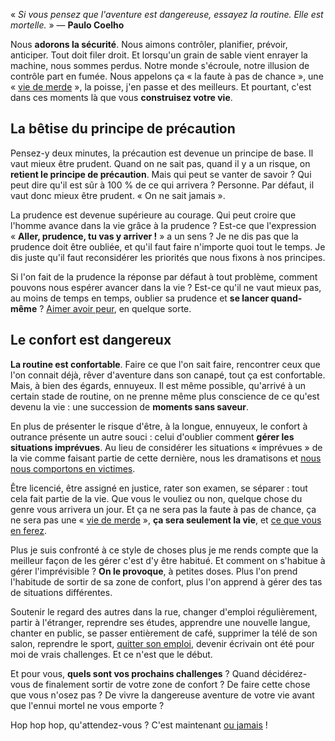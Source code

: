 <!-- 
.. title: Le danger ne vient pas d'où vous pensez
.. slug: le-danger-ne-vient-pas-doù-vous-pensez
.. date: 2013-07-04 13:00:05+02:00
.. tags: Développement personnel, Challenge
.. category: 
.. link: 
.. description: 
.. type: text
-->

<p><p>« <em>Si vous pensez que l'aventure est dangereuse, essayez la routine. Elle est mortelle.</em> » — <strong>Paulo Coelho</strong></p></p>

<p><p>Nous <strong>adorons la sécurité</strong>. Nous aimons contrôler, planifier, prévoir, anticiper. Tout doit filer droit. Et lorsqu'un grain de sable vient enrayer la machine, nous sommes perdus. Notre monde s'écroule, notre illusion de contrôle part en fumée. Nous appelons ça « la faute à pas de chance », une « <a href="http://www.viedemerde.fr/">vie de merde</a> », la poisse, j'en passe et des meilleurs. Et pourtant, c'est dans ces moments là que vous <strong>construisez votre vie</strong>.</p></p>

<p><h2>La bêtise du principe de précaution</h2></p>

<p><p>Pensez-y deux minutes, la précaution est devenue un principe de base. Il vaut mieux être prudent. Quand on ne sait pas, quand il y a un risque, on <strong>retient le principe de précaution</strong>. Mais qui peut se vanter de savoir ? Qui peut dire qu'il est sûr à 100 % de ce qui arrivera ? Personne. Par défaut, il vaut donc mieux être prudent. « On ne sait jamais ».</p></p>

<p><p>La prudence est devenue supérieure au courage. Qui peut croire que l'homme avance dans la vie grâce à la prudence ? Est-ce que l'expression « <strong>Aller, prudence, tu vas y arriver !</strong> » a un sens ? Je ne dis pas que la prudence doit être oubliée, et qu'il faut faire n'importe quoi tout le temps. Je dis juste qu'il faut reconsidérer les priorités que nous fixons à nos principes.</p></p>

<p><p>Si l'on fait de la prudence la réponse par défaut à tout problème, comment pouvons nous espérer avancer dans la vie ? Est-ce qu'il ne vaut mieux pas, au moins de temps en temps, oublier sa prudence et <strong>se lancer quand-même</strong> ? <a href="/aimer-ses-peurs/">Aimer avoir peur</a>, en quelque sorte.</p></p>

<p><h2>Le confort est dangereux</h2></p>

<p><p><strong>La routine est confortable</strong>. Faire ce que l'on sait faire, rencontrer ceux que l'on connait déjà, rêver d'aventure dans son canapé, tout ça est confortable. Mais, à bien des égards, ennuyeux. Il est même possible, qu'arrivé à un certain stade de routine, on ne prenne même plus conscience de ce qu'est devenu la vie : une succession de <strong>moments sans saveur</strong>.</p></p>

<p><p>En plus de présenter le risque d'être, à la longue, ennuyeux, le confort à outrance présente un autre souci : celui d'oublier comment <strong>gérer les situations imprévues</strong>. Au lieu de considérer les situations « imprévues » de la vie comme faisant partie de cette dernière, nous les dramatisons et <a href="/le-secret-pour-prendre-ses-responsabilites/">nous nous comportons en victimes</a>.</p></p>

<p><p>Être licencié, être assigné en justice, rater son examen, se séparer : tout cela fait partie de la vie. Que vous le vouliez ou non, quelque chose du genre vous arrivera un jour. Et ça ne sera pas la faute à pas de chance, ça ne sera pas une « <a href="http://www.viedemerde.fr/">vie de merde</a> », <strong>ça sera seulement la vie</strong>, et <a href="/comment-reussir-dans-la-vie-dompter-lechec/">ce que vous en ferez</a>.</p></p>

<p><p>Plus je suis confronté à ce style de choses plus je me rends compte que la meilleur façon de les gérer c'est d'y être habitué. Et comment on s'habitue à gérer l'imprévisible ? <strong>On le provoque</strong>, à petites doses. Plus l'on prend l'habitude de sortir de sa zone de confort, plus l'on apprend à gérer des tas de situations différentes.</p></p>

<p><p>Soutenir le regard des autres dans la rue, changer d'emploi régulièrement, partir à l'étranger, reprendre ses études, apprendre une nouvelle langue, chanter en public, se passer entièrement de café, supprimer la télé de son salon, reprendre le sport, <a href="/je-quitte-mon-emploi/">quitter son emploi</a>, devenir écrivain ont été pour moi de vrais challenges. Et ce n'est que le début.</p></p>

<p><p>Et pour vous, <strong>quels sont vos prochains challenges</strong> ? Quand décidérez-vous de finalement sortir de votre zone de confort ? De faire cette chose que vous n'osez pas ? De vivre la dangereuse aventure de votre vie avant que l'ennui mortel ne vous emporte ?</p></p>

<p><p>Hop hop hop, qu'attendez-vous ? C'est maintenant <a href="/comment-passer-a-cote-de-sa-vie-8-excuses-que-vous-regretterez/">ou jamais</a> !</p></p>
